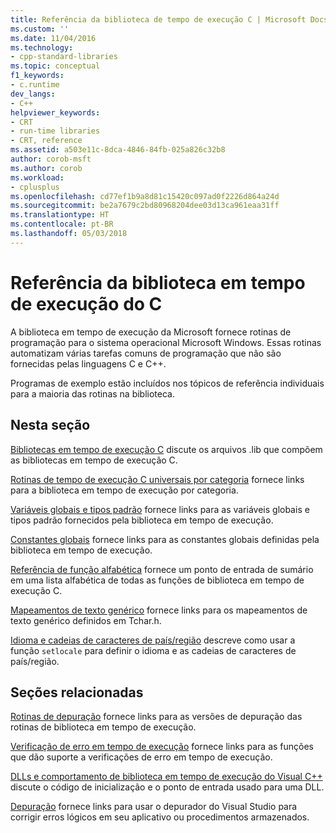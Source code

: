 ```yaml
---
title: Referência da biblioteca de tempo de execução C | Microsoft Docs
ms.custom: ''
ms.date: 11/04/2016
ms.technology:
- cpp-standard-libraries
ms.topic: conceptual
f1_keywords:
- c.runtime
dev_langs:
- C++
helpviewer_keywords:
- CRT
- run-time libraries
- CRT, reference
ms.assetid: a503e11c-8dca-4846-84fb-025a826c32b8
author: corob-msft
ms.author: corob
ms.workload:
- cplusplus
ms.openlocfilehash: cd77ef1b9a8d81c15420c097ad0f2226d864a24d
ms.sourcegitcommit: be2a7679c2bd80968204dee03d13ca961eaa31ff
ms.translationtype: HT
ms.contentlocale: pt-BR
ms.lasthandoff: 05/03/2018
---
```

# <a name="c-run-time-library-reference"></a>Referência da biblioteca em tempo de execução do C

A biblioteca em tempo de execução da Microsoft fornece rotinas de programação para o sistema operacional Microsoft Windows. Essas rotinas automatizam várias tarefas comuns de programação que não são fornecidas pelas linguagens C e C++.

 Programas de exemplo estão incluídos nos tópicos de referência individuais para a maioria das rotinas na biblioteca.

## <a name="in-this-section"></a>Nesta seção

 [Bibliotecas em tempo de execução C](../c-runtime-library/crt-library-features.md) discute os arquivos .lib que compõem as bibliotecas em tempo de execução C.

 [Rotinas de tempo de execução C universais por categoria](../c-runtime-library/run-time-routines-by-category.md) fornece links para a biblioteca em tempo de execução por categoria.

 [Variáveis globais e tipos padrão](../c-runtime-library/global-variables-and-standard-types.md) fornece links para as variáveis globais e tipos padrão fornecidos pela biblioteca em tempo de execução.

 [Constantes globais](../c-runtime-library/global-constants.md) fornece links para as constantes globais definidas pela biblioteca em tempo de execução.

 [Referência de função alfabética](../c-runtime-library/reference/crt-alphabetical-function-reference.md) fornece um ponto de entrada de sumário em uma lista alfabética de todas as funções de biblioteca em tempo de execução C.

 [Mapeamentos de texto genérico](../c-runtime-library/generic-text-mappings.md) fornece links para os mapeamentos de texto genérico definidos em Tchar.h.

 [Idioma e cadeias de caracteres de país/região](../c-runtime-library/locale-names-languages-and-country-region-strings.md) descreve como usar a função `setlocale` para definir o idioma e as cadeias de caracteres de país/região.

## <a name="related-sections"></a>Seções relacionadas

 [Rotinas de depuração](../c-runtime-library/debug-routines.md) fornece links para as versões de depuração das rotinas de biblioteca em tempo de execução.

 [Verificação de erro em tempo de execução](../c-runtime-library/run-time-error-checking.md) fornece links para as funções que dão suporte a verificações de erro em tempo de execução.

 [DLLs e comportamento de biblioteca em tempo de execução do Visual C++](../build/run-time-library-behavior.md) discute o código de inicialização e o ponto de entrada usado para uma DLL.

 [Depuração](/visualstudio/debugger/debugging-in-visual-studio) fornece links para usar o depurador do Visual Studio para corrigir erros lógicos em seu aplicativo ou procedimentos armazenados.
